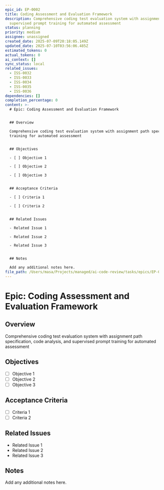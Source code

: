 ```yaml
---
epic_id: EP-0002
title: Coding Assessment and Evaluation Framework
description: Comprehensive coding test evaluation system with assignment path specification, code analysis, and
  supervised prompt training for automated assessment
status: planning
priority: medium
assignee: unassigned
created_date: 2025-07-09T20:18:05.149Z
updated_date: 2025-07-10T03:56:06.485Z
estimated_tokens: 0
actual_tokens: 0
ai_context: []
sync_status: local
related_issues:
  - ISS-0032
  - ISS-0033
  - ISS-0034
  - ISS-0035
  - ISS-0036
dependencies: []
completion_percentage: 0
content: >-
  # Epic: Coding Assessment and Evaluation Framework


  ## Overview

  Comprehensive coding test evaluation system with assignment path specification, code analysis, and supervised prompt
  training for automated assessment


  ## Objectives

  - [ ] Objective 1

  - [ ] Objective 2

  - [ ] Objective 3


  ## Acceptance Criteria

  - [ ] Criteria 1

  - [ ] Criteria 2


  ## Related Issues

  - Related Issue 1

  - Related Issue 2

  - Related Issue 3


  ## Notes

  Add any additional notes here.
file_path: /Users/masa/Projects/managed/ai-code-review/tasks/epics/EP-0002-coding-assessment-and-evaluation-framework.md
---
```


# Epic: Coding Assessment and Evaluation Framework

## Overview
Comprehensive coding test evaluation system with assignment path specification, code analysis, and supervised prompt training for automated assessment

## Objectives
- [ ] Objective 1
- [ ] Objective 2
- [ ] Objective 3

## Acceptance Criteria
- [ ] Criteria 1
- [ ] Criteria 2

## Related Issues
- Related Issue 1
- Related Issue 2
- Related Issue 3

## Notes
Add any additional notes here.

